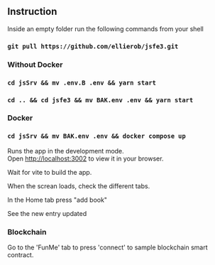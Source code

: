 ## Instruction

Inside an empty folder run the following commands from your shell

### `git pull https://github.com/ellierob/jsfe3.git`

### Without Docker

### `cd jsSrv && mv .env.B .env && yarn start`

### `cd .. && cd jsfe3 && mv BAK.env .env && yarn start`

### Docker

### `cd jsSrv && mv BAK.env .env && docker compose up`

Runs the app in the development mode.\
Open [http://localhost:3002](http://localhost:3002) to view it in your browser.

Wait for vite to build the app.

When the screan loads, check the different tabs.

In the Home tab press "add book"

See the new entry updated

### Blockchain

Go to the 'FunMe' tab to press 'connect' to sample blockchain smart contract.